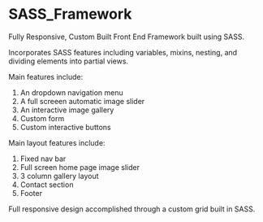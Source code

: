 # SASS_Framework

Fully Responsive, Custom Built Front End Framework built using SASS.

Incorporates SASS features including variables, mixins, nesting, and dividing elements into partial views.

Main features include:
1. An dropdown navigation menu
2. A full screeen automatic image slider
3. An interactive image gallery
4. Custom form
5. Custom interactive buttons

Main layout features include:
1. Fixed nav bar
2. Full screen home page image slider
3. 3 column gallery layout
4. Contact section
5. Footer

Full responsive design accomplished through a custom grid built in SASS.


